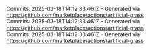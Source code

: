 Commits: 2025-03-18T14:12:33.461Z - Generated via https://github.com/marketplace/actions/artificial-grass
<br>
Commits: 2025-03-18T14:12:33.461Z - Generated via https://github.com/marketplace/actions/artificial-grass
<br>
Commits: 2025-03-18T14:12:33.461Z - Generated via https://github.com/marketplace/actions/artificial-grass
<br>
